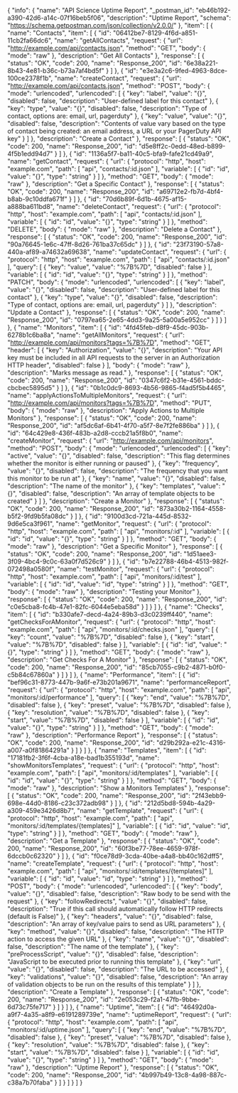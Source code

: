 {
  "info": {
    "name": "API Science Uptime Report",
    "_postman_id": "eb46b192-a390-42d6-a14c-07f16beb5f06",
    "description": "Uptime Report",
    "schema": "https://schema.getpostman.com/json/collection/v2.0.0/"
  },
  "item": [
    {
      "name": "Contacts",
      "item": [
        {
          "id": "06412be7-8129-4f6d-a851-11cb2fa66dc6",
          "name": "getAllContacts",
          "request": {
            "url": "http://example.com/api/contacts.json",
            "method": "GET",
            "body": {
              "mode": "raw"
            },
            "description": "Get All Contacts"
          },
          "response": [
            {
              "status": "OK",
              "code": 200,
              "name": "Response_200",
              "id": "6e38a221-8b43-4e81-b36c-b73a7af4bd5f"
            }
          ]
        },
        {
          "id": "e3e3a2c6-9fed-4963-8dce-100ce2378f1b",
          "name": "createContact",
          "request": {
            "url": "http://example.com/api/contacts.json",
            "method": "POST",
            "body": {
              "mode": "urlencoded",
              "urlencoded": [
                {
                  "key": "label",
                  "value": "{}",
                  "disabled": false,
                  "description": "User-defined label for this contact"
                },
                {
                  "key": "type",
                  "value": "{}",
                  "disabled": false,
                  "description": "Type of contact, options are: email, url, pagerduty"
                },
                {
                  "key": "value",
                  "value": "{}",
                  "disabled": false,
                  "description": "Contents of value vary based on the type of contact being created: an email address, a URL or your PagerDuty API key"
                }
              ]
            },
            "description": "Create a Contact"
          },
          "response": [
            {
              "status": "OK",
              "code": 200,
              "name": "Response_200",
              "id": "d5e8ff2c-0edd-48ed-b899-4f5b1edd94d7"
            }
          ]
        },
        {
          "id": "1136a5f7-ba11-40c5-bfa9-fafe21cd49a9",
          "name": "getContact",
          "request": {
            "url": {
              "protocol": "http",
              "host": "example.com",
              "path": [
                "api",
                "contacts/:id.json"
              ],
              "variable": [
                {
                  "id": "id",
                  "value": "{}",
                  "type": "string"
                }
              ]
            },
            "method": "GET",
            "body": {
              "mode": "raw"
            },
            "description": "Get a Specific Contact"
          },
          "response": [
            {
              "status": "OK",
              "code": 200,
              "name": "Response_200",
              "id": "a69712e2-fb7d-4bf4-b8ab-9c10ddfa671f"
            }
          ]
        },
        {
          "id": "70d6b89f-6d1b-4675-af15-a888ba611bd8",
          "name": "deleteContact",
          "request": {
            "url": {
              "protocol": "http",
              "host": "example.com",
              "path": [
                "api",
                "contacts/:id.json"
              ],
              "variable": [
                {
                  "id": "id",
                  "value": "{}",
                  "type": "string"
                }
              ]
            },
            "method": "DELETE",
            "body": {
              "mode": "raw"
            },
            "description": "Delete a Contact"
          },
          "response": [
            {
              "status": "OK",
              "code": 200,
              "name": "Response_200",
              "id": "90a76645-1e6c-47ff-8d26-761ba37c65dc"
            }
          ]
        },
        {
          "id": "23f73190-57a8-440a-af89-a74632a69638",
          "name": "updateContact",
          "request": {
            "url": {
              "protocol": "http",
              "host": "example.com",
              "path": [
                "api",
                "contacts/:id.json"
              ],
              "query": [
                {
                  "key": "value",
                  "value": "%7B%7D",
                  "disabled": false
                }
              ],
              "variable": [
                {
                  "id": "id",
                  "value": "{}",
                  "type": "string"
                }
              ]
            },
            "method": "PATCH",
            "body": {
              "mode": "urlencoded",
              "urlencoded": [
                {
                  "key": "label",
                  "value": "{}",
                  "disabled": false,
                  "description": "User-defined label for this contact"
                },
                {
                  "key": "type",
                  "value": "{}",
                  "disabled": false,
                  "description": "Type of contact, options are: email, url, pagerduty"
                }
              ]
            },
            "description": "Update a Contact"
          },
          "response": [
            {
              "status": "OK",
              "code": 200,
              "name": "Response_200",
              "id": "0797ea65-2e65-4dd3-9a25-5a00a5e952cc"
            }
          ]
        }
      ]
    },
    {
      "name": "Monitors",
      "item": [
        {
          "id": "4fd45feb-d8f9-45dc-903b-6278b1c6ba8a",
          "name": "getAllMonitors",
          "request": {
            "url": "http://example.com/api/monitors?tags=%7B%7D",
            "method": "GET",
            "header": [
              {
                "key": "Authorization",
                "value": "{}",
                "description": "Your API key must be included in all API requests to the server in an Authorization HTTP header",
                "disabled": false
              }
            ],
            "body": {
              "mode": "raw"
            },
            "description": "Marks message as read."
          },
          "response": [
            {
              "status": "OK",
              "code": 200,
              "name": "Response_200",
              "id": "0347c6f2-b31e-4561-bddc-cbcbec5895d5"
            }
          ]
        },
        {
          "id": "0b1c0dc9-8693-4b56-9865-f4ad5f5b4465",
          "name": "applyActionsToMultipleMonitors",
          "request": {
            "url": "http://example.com/api/monitors?tags=%7B%7D",
            "method": "PUT",
            "body": {
              "mode": "raw"
            },
            "description": "Apply Actions to Multiple Monitors"
          },
          "response": [
            {
              "status": "OK",
              "code": 200,
              "name": "Response_200",
              "id": "af5dc6af-6b41-4f70-a5f7-8e7f2fe886ba"
            }
          ]
        },
        {
          "id": "64c429e8-436f-483b-a2d8-cccb21a5f8b0",
          "name": "createMonitor",
          "request": {
            "url": "http://example.com/api/monitors",
            "method": "POST",
            "body": {
              "mode": "urlencoded",
              "urlencoded": [
                {
                  "key": "active",
                  "value": "{}",
                  "disabled": false,
                  "description": "This flag determines whether the monitor is either running or paused"
                },
                {
                  "key": "frequency",
                  "value": "{}",
                  "disabled": false,
                  "description": "The frequency that you want this monitor to be run at"
                },
                {
                  "key": "name",
                  "value": "{}",
                  "disabled": false,
                  "description": "The name of the monitor"
                },
                {
                  "key": "templates",
                  "value": "{}",
                  "disabled": false,
                  "description": "An array of template objects to be created"
                }
              ]
            },
            "description": "Create a Monitor"
          },
          "response": [
            {
              "status": "OK",
              "code": 200,
              "name": "Response_200",
              "id": "873a30b2-1164-4558-b5f2-9fd9b5fa08dc"
            }
          ]
        },
        {
          "id": "9100d3cd-721a-445d-8532-9d6e5ca3f961",
          "name": "getMonitor",
          "request": {
            "url": {
              "protocol": "http",
              "host": "example.com",
              "path": [
                "api",
                "monitors/:id"
              ],
              "variable": [
                {
                  "id": "id",
                  "value": "{}",
                  "type": "string"
                }
              ]
            },
            "method": "GET",
            "body": {
              "mode": "raw"
            },
            "description": "Get a Specific Monitor"
          },
          "response": [
            {
              "status": "OK",
              "code": 200,
              "name": "Response_200",
              "id": "1d51aee3-3f09-4bc4-9c0c-63a0f7d526c9"
            }
          ]
        },
        {
          "id": "b7e22788-46b4-4513-982f-072498a0580f",
          "name": "testMonitor",
          "request": {
            "url": {
              "protocol": "http",
              "host": "example.com",
              "path": [
                "api",
                "monitors/:id/test"
              ],
              "variable": [
                {
                  "id": "id",
                  "value": "id",
                  "type": "string"
                }
              ]
            },
            "method": "GET",
            "body": {
              "mode": "raw"
            },
            "description": "Testing your Monitor"
          },
          "response": [
            {
              "status": "OK",
              "code": 200,
              "name": "Response_200",
              "id": "c0e5cba8-fc4b-47e1-82fc-6044e5eba58d"
            }
          ]
        }
      ]
    },
    {
      "name": "Checks",
      "item": [
        {
          "id": "b330afe7-decd-4a24-89b3-d3c0239ff440",
          "name": "getChecksForAMonitor",
          "request": {
            "url": {
              "protocol": "http",
              "host": "example.com",
              "path": [
                "api",
                "monitors/:id/checks.json"
              ],
              "query": [
                {
                  "key": "count",
                  "value": "%7B%7D",
                  "disabled": false
                },
                {
                  "key": "start",
                  "value": "%7B%7D",
                  "disabled": false
                }
              ],
              "variable": [
                {
                  "id": "id",
                  "value": "{}",
                  "type": "string"
                }
              ]
            },
            "method": "GET",
            "body": {
              "mode": "raw"
            },
            "description": "Get Checks For A Monitor"
          },
          "response": [
            {
              "status": "OK",
              "code": 200,
              "name": "Response_200",
              "id": "85cb7055-c9b2-4871-b0f0-c5b84c67860a"
            }
          ]
        }
      ]
    },
    {
      "name": "Performance",
      "item": [
        {
          "id": "bef96c31-8773-447b-9a6f-e73b201a9671",
          "name": "performanceReport",
          "request": {
            "url": {
              "protocol": "http",
              "host": "example.com",
              "path": [
                "api",
                "monitors/:id/performance"
              ],
              "query": [
                {
                  "key": "end",
                  "value": "%7B%7D",
                  "disabled": false
                },
                {
                  "key": "preset",
                  "value": "%7B%7D",
                  "disabled": false
                },
                {
                  "key": "resolution",
                  "value": "%7B%7D",
                  "disabled": false
                },
                {
                  "key": "start",
                  "value": "%7B%7D",
                  "disabled": false
                }
              ],
              "variable": [
                {
                  "id": "id",
                  "value": "{}",
                  "type": "string"
                }
              ]
            },
            "method": "GET",
            "body": {
              "mode": "raw"
            },
            "description": "Performance Report"
          },
          "response": [
            {
              "status": "OK",
              "code": 200,
              "name": "Response_200",
              "id": "d29b292a-e21c-4316-a007-a0f81864291a"
            }
          ]
        }
      ]
    },
    {
      "name": "Templates",
      "item": [
        {
          "id": "17181fb2-3f6f-4cba-a18e-bad1b355193d",
          "name": "showMonitorsTemplates",
          "request": {
            "url": {
              "protocol": "http",
              "host": "example.com",
              "path": [
                "api",
                "monitors/:id/templates"
              ],
              "variable": [
                {
                  "id": "id",
                  "value": "{}",
                  "type": "string"
                }
              ]
            },
            "method": "GET",
            "body": {
              "mode": "raw"
            },
            "description": "Show a Monitors Templates"
          },
          "response": [
            {
              "status": "OK",
              "code": 200,
              "name": "Response_200",
              "id": "2f43ebb9-698e-44d0-8186-c23c372adb98"
            }
          ]
        },
        {
          "id": "212d5bd8-594b-4a29-a309-459e3426d8b7",
          "name": "getTemplate",
          "request": {
            "url": {
              "protocol": "http",
              "host": "example.com",
              "path": [
                "api",
                "monitors/:id/templates/{templates]"
              ],
              "variable": [
                {
                  "id": "id",
                  "value": "id",
                  "type": "string"
                }
              ]
            },
            "method": "GET",
            "body": {
              "mode": "raw"
            },
            "description": "Get a Template"
          },
          "response": [
            {
              "status": "OK",
              "code": 200,
              "name": "Response_200",
              "id": "60f3be77-78ee-4659-978f-6dccb0c62320"
            }
          ]
        },
        {
          "id": "f0ce78d9-3cda-40be-a4a8-bb40c162dff5",
          "name": "createTemplate",
          "request": {
            "url": {
              "protocol": "http",
              "host": "example.com",
              "path": [
                "api",
                "monitors/:id/templates/{templates]"
              ],
              "variable": [
                {
                  "id": "id",
                  "value": "id",
                  "type": "string"
                }
              ]
            },
            "method": "POST",
            "body": {
              "mode": "urlencoded",
              "urlencoded": [
                {
                  "key": "body",
                  "value": "{}",
                  "disabled": false,
                  "description": "Raw body to be send with the request"
                },
                {
                  "key": "followRedirects",
                  "value": "{}",
                  "disabled": false,
                  "description": "True if this call should automatically follow HTTP redirects (default is False)"
                },
                {
                  "key": "headers",
                  "value": "{}",
                  "disabled": false,
                  "description": "An array of key/value pairs to send as URL parameters"
                },
                {
                  "key": "method",
                  "value": "{}",
                  "disabled": false,
                  "description": "The HTTP action to access the given URL"
                },
                {
                  "key": "name",
                  "value": "{}",
                  "disabled": false,
                  "description": "The name of the template"
                },
                {
                  "key": "preProcessScript",
                  "value": "{}",
                  "disabled": false,
                  "description": "JavaScript to be executed prior to running this template"
                },
                {
                  "key": "url",
                  "value": "{}",
                  "disabled": false,
                  "description": "The URL to be accessed"
                },
                {
                  "key": "validations",
                  "value": "{}",
                  "disabled": false,
                  "description": "An array of validation objects to be run on the results of this template"
                }
              ]
            },
            "description": "Create a Template"
          },
          "response": [
            {
              "status": "OK",
              "code": 200,
              "name": "Response_200",
              "id": "2e053c29-f2a1-47fb-9bbe-6d73c75fe717"
            }
          ]
        }
      ]
    },
    {
      "name": "Uptime",
      "item": [
        {
          "id": "46492d0a-a9f7-4a35-a8f9-e6191289739e",
          "name": "uptimeReport",
          "request": {
            "url": {
              "protocol": "http",
              "host": "example.com",
              "path": [
                "api",
                "monitors/:id/uptime.json"
              ],
              "query": [
                {
                  "key": "end",
                  "value": "%7B%7D",
                  "disabled": false
                },
                {
                  "key": "preset",
                  "value": "%7B%7D",
                  "disabled": false
                },
                {
                  "key": "resolution",
                  "value": "%7B%7D",
                  "disabled": false
                },
                {
                  "key": "start",
                  "value": "%7B%7D",
                  "disabled": false
                }
              ],
              "variable": [
                {
                  "id": "id",
                  "value": "{}",
                  "type": "string"
                }
              ]
            },
            "method": "GET",
            "body": {
              "mode": "raw"
            },
            "description": "Uptime Report"
          },
          "response": [
            {
              "status": "OK",
              "code": 200,
              "name": "Response_200",
              "id": "4b997b49-13c8-4a98-887c-c38a7b70faba"
            }
          ]
        }
      ]
    }
  ]
}